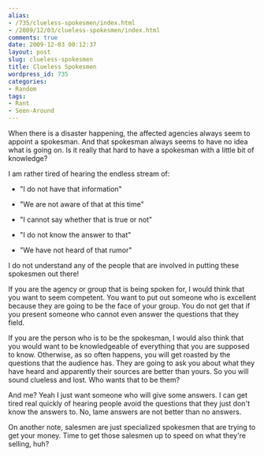 ```yaml
---
alias:
- /735/clueless-spokesmen/index.html
- /2009/12/03/clueless-spokesmen/index.html
comments: true
date: 2009-12-03 00:12:37
layout: post
slug: clueless-spokesmen
title: Clueless Spokesmen
wordpress_id: 735
categories:
- Random
tags:
- Rant
- Seen-Around
---
```


When there is a disaster happening, the affected agencies always seem to appoint a spokesman.  And that spokesman always seems to have no idea what is going on.  Is it really that hard to have a spokesman with a little bit of knowledge?

I am rather tired of hearing the endless stream of:



	
  * "I do not have that information"

	
  * "We are not aware of that at this time"

	
  * "I cannot say whether that is true or not"

	
  * "I do not know the answer to that"

	
  * "We have not heard of that rumor"



I do not understand any of the people that are involved in putting these spokesmen out there!

If you are the agency or group that is being spoken for, I would think that you want to seem competent.  You want to put out someone who is excellent because they are going to be the face of your group.  You do not get that if you present someone who cannot even answer the questions that they field.

If you are the person who is to be the spokesman, I would also think that you would want to be knowledgeable of everything that you are supposed to know.  Otherwise, as so often happens, you will get roasted by the questions that the audience has.  They are going to ask you about what they have heard and apparently their sources are better than yours.  So you will sound clueless and lost.  Who wants that to be them?

And me?  Yeah I just want someone who will give some answers.  I can get tired real quickly of hearing people avoid the questions that they just don't know the answers to.  No, lame answers are not better than no answers.

On another note, salesmen are just specialized spokesmen that are trying to get your money.  Time to get those salesmen up to speed on what they're selling, huh?
